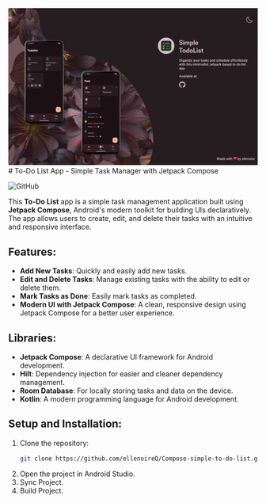 <img src="banner/banner.jpg"  alt="banner"/>
# To-Do List App - Simple Task Manager with Jetpack Compose

![GitHub](https://img.shields.io/badge/github-%23121011.svg?style=for-the-badge&logo=github&logoColor=white)

This **To-Do List** app is a simple task management application built using **Jetpack Compose**, Android's modern toolkit for building UIs declaratively. The app allows users to create, edit, and delete their tasks with an intuitive and responsive interface.

## Features:
- **Add New Tasks**: Quickly and easily add new tasks.
- **Edit and Delete Tasks**: Manage existing tasks with the ability to edit or delete them.
- **Mark Tasks as Done**: Easily mark tasks as completed.
- **Modern UI with Jetpack Compose**: A clean, responsive design using Jetpack Compose for a better user experience.

## Libraries:
- **Jetpack Compose**: A declarative UI framework for Android development.
- **Hilt**: Dependency injection for easier and cleaner dependency management.
- **Room Database**: For locally storing tasks and data on the device.
- **Kotlin**: A modern programming language for Android development.

## Setup and Installation:

1. Clone the repository:
   ```bash
   git clone https://github.com/ellenoireQ/Compose-simple-to-do-list.git
2. Open the project in Android Studio.
3. Sync Project.
4. Build Project.


